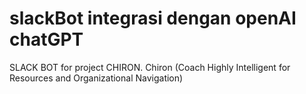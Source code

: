 # slackBot integrasi dengan openAI chatGPT
SLACK BOT for project CHIRON. Chiron (Coach Highly Intelligent for Resources and Organizational Navigation)
